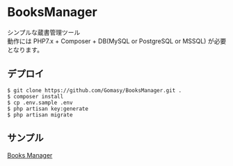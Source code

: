 # BooksManager
シンプルな蔵書管理ツール  
動作には PHP7.x + Composer + DB(MySQL or PostgreSQL or MSSQL) が必要となります。  

## デプロイ
    $ git clone https://github.com/Gomasy/BooksManager.git .
    $ composer install
    $ cp .env.sample .env
    $ php artisan key:generate
    $ php artisan migrate

## サンプル
[Books Manager](https://books.gomasy.jp/)
